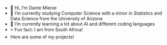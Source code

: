 - 👋 Hi, I’m Dante Mienie
- 👀 I’m currently studying Computer Science with a minor in Statistics and Data Science from the University of Arizona
- 🌱 I’m currently learning a lot about AI and different coding languages
- ⚡ Fun fact: I am from South Africa!
- Here are some of my projects!

<!---
d-mienie/d-mienie is a ✨ special ✨ repository because its `README.md` (this file) appears on your GitHub profile.
You can click the Preview link to take a look at your changes.
--->

